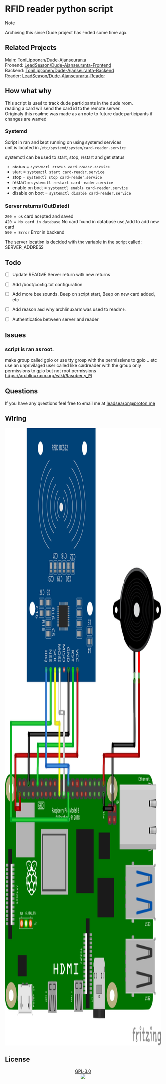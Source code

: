 # RFID reader python script

> [!NOTE] 
> Archiving this since Dude project has ended some time ago. 

## Related Projects
Main:    [ToniLipponen/Dude-Ajanseuranta](https://github.com/ToniLipponen/Dude-Ajanseuranta)  
Fronend: [LeadSeason/Dude-Ajanseuranta-Frontend](https://github.com/LeadSeason/Dude-Ajanseuranta-Frontend)  
Backend: [ToniLipponen/Dude-Ajanseuranta-Backend](https://github.com/ToniLipponen/Dude-Ajanseuranta-Backend)  
Reader:  [LeadSeason/Dude-Ajanseuranta-Reader](https://github.com/LeadSeason/Dude-Ajanseuranta-Reader)


## How what why
This script is used to track dude participants in the dude room.  
reading a card will send the card id to the remote server.  
Originaly this readme was made as an note to future dude participants if changes are wanted

### Systemd
Script in ran and kept running on  using systemd services  
unit is located in `/etc/systemd/system/card-reader.service`  

systemctl can be used to start, stop, restart and get status  
- status = `systemctl status card-reader.service`  
- start = `systemctl start card-reader.service`  
- stop = `systemctl stop card-reader.service`  
- restart = `systemctl restart card-reader.service`  
- enable on boot = `systemctl enable card-reader.service`  
- disable on boot = `systemctl disable card-reader.service`  

### Server returns (OutDated)
`200 = ok` card acepted and saved  
`420 = No card in database` No card found in database use /add to add new card  
`500 = Error` Error in backend  

The server location is decided with the variable in the script called: SERVER_ADDRESS


## Todo
- [ ] Update README Server return with new returns
- [ ] Add /boot/config.txt configuration
- [ ] Add more bee sounds. Beep on script start, Beep on new card added, etc
- [ ] Add reason and why archlinuxarm was used to readme.
- [ ] Authentication between server and reader


## Issues

### script is ran as root.
make group called gpio or use tty group with the permissions to gpio .. etc
use an unprivilaged user called like cardreader with the group
only permissions to gpio but not root permissions
https://archlinuxarm.org/wiki/Raspberry_Pi


## Questions
If you have any questions feel free to email me at <a href="mailto:leadseason@proton.me">leadseason@proton.me</a>


## Wiring
<p  align="center">
  <img style="height: 50vh;" src="https://raw.githubusercontent.com/LeadSeason/Dude-Ajanseuranta-Reader/main/CardReaderWiring.png">
</p>


## License
<p align="center">
  <a href="https://www.gnu.org/licenses/gpl-3.0.en.html">GPL-3.0</a>
  <br>
  <img href="https://www.gnu.org/licenses/gpl-3.0.en.html" src="https://www.gnu.org/graphics/gplv3-127x51.png">
</p>
